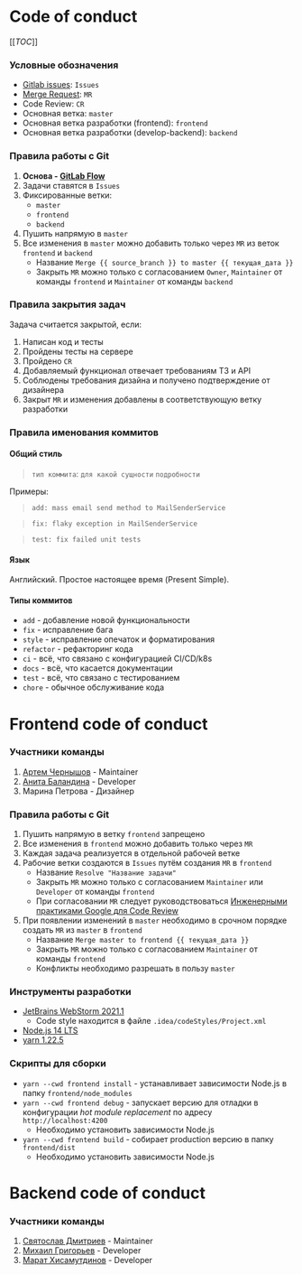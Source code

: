 # Code of conduct

[[_TOC_]]

### Условные обозначения
- [Gitlab issues](https://gitlab.com/temikmax/org-mephi-2.0/-/issues): `Issues`
- [Merge Request](https://gitlab.com/temikmax/org-mephi-2.0/-/merge_requests): `MR`
- Code Review: `CR`
- Основная ветка: `master`
- Основная ветка разработки (frontend): `frontend`
- Основная ветка разработки (develop-backend): `backend`

### Правила работы с Git

1. **Основа - [GitLab Flow](https://docs.gitlab.com/ee/topics/gitlab_flow.html#production-branch-with-gitlab-flow)**
1. Задачи ставятся в `Issues`
1. Фиксированные ветки:
    - `master`
    - `frontend`
    - `backend`
1. Пушить напрямую в `master`
1. Все изменения в `master` можно добавить только через `MR` из веток `frontend` и `backend`
    * Название `Merge {{ source_branch }} to master {{ текущая_дата }}`
    * Закрыть `MR` можно только с согласованием `Owner`, `Maintainer` от команды `frontend` и `Maintainer` от команды `backend`

### Правила закрытия задач
Задача считается закрытой, если:
1. Написан код и тесты
1. Пройдены тесты на сервере
1. Пройдено `CR`
1. Добавляемый функционал отвечает требованиям ТЗ и API
1. Соблюдены требования дизайна и получено подтверждение от дизайнера
1. Закрыт `MR` и изменения добавлены в соответствующую ветку разработки

### Правила именования коммитов
#### Общий стиль
> `тип коммита`: `для какой сущности` `подробности`

Примеры:
> `add: mass email send method to MailSenderService`

> `fix: flaky exception in MailSenderService`

> `test: fix failed unit tests`

#### Язык
Английский. Простое настоящее время (Present Simple).

#### Типы коммитов
- `add` - добавление новой функциональности
- `fix` - исправление бага
- `style` - исправление опечаток и форматирования
- `refactor` - рефакторинг кода
- `ci` - всё, что связано с конфигурацией CI/CD/k8s
- `docs` - всё, что касается документации
- `test` - всё, что связано с тестированием
- `chore` - обычное обслуживание кода




# Frontend code of conduct

### Участники команды
1. [Артем Чернышов](https://gitlab.com/ache) - Maintainer
1. [Анита Баландина](https://gitlab.com/anita-balandina) - Developer
1. Марина Петрова - Дизайнер

### Правила работы с Git
1. Пушить напрямую в ветку `frontend` запрещено
1. Все изменения в `frontend` можно добавить только через `MR`
1. Каждая задача реализуется в отдельной рабочей ветке
1. Рабочие ветки создаются в `Issues` путём создания `MR` в `frontend`
    * Название `Resolve "Название задачи"`
    * Закрыть `MR` можно только с согласованием `Maintainer` или `Developer` от команды `frontend`
    * При согласовании `MR` следует руководствоваться [Инженерными практиками Google для Code Review](https://tproger.ru/translations/code-review-a-la-google/)
1. При появлении изменений в `master` необходимо в срочном порядке создать `MR` из `master` в `frontend`
    * Название `Merge master to frontend {{ текущая_дата }}`
    * Закрыть `MR` можно только с согласованием `Maintainer` от команды `frontend`
    * Конфликты необходимо разрешать в пользу `master`

### Инструменты разработки
- [JetBrains WebStorm 2021.1](https://www.jetbrains.com/webstorm/)
    - Code style находится в файле `.idea/codeStyles/Project.xml`
- [Node.js 14 LTS](https://nodejs.org/en/)
- [yarn 1.22.5](https://classic.yarnpkg.com/en/docs/install/)

### Скрипты для сборки
- `yarn --cwd frontend install` - устанавливает зависимости Node.js в папку `frontend/node_modules`
- `yarn --cwd frontend debug` - запускает версию для отладки в конфигурации *hot module replacement* по адресу `http://localhost:4200`
    - Необходимо установить зависимости Node.js 
- `yarn --cwd frontend build` - собирает production версию в папку `frontend/dist`
    - Необходимо установить зависимости Node.js




# Backend code of conduct
### Участники команды
1. [Святослав Дмитриев](https://gitlab.com/sodmitriev) - Maintainer
1. [Михаил Григорьев](https://gitlab.com/grigorevmp) - Developer
1. [Марат Хисамутдинов](https://gitlab.com/marat.ai) - Developer